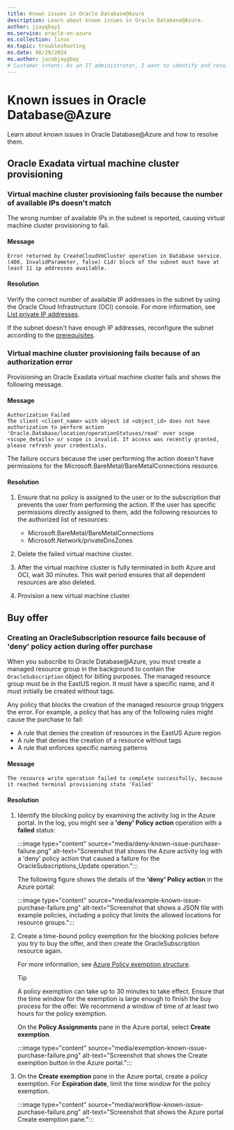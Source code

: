 ```yaml
---
title: Known issues in Oracle Database@Azure
description: Learn about known issues in Oracle Database@Azure.
author: jjaygbay1
ms.service: oracle-on-azure
ms.collection: linux
ms.topic: troubleshooting
ms.date: 08/29/2024
ms.author: jacobjaygbay
# Customer intent: As an IT administrator, I want to identify and resolve known issues in Oracle Database provisioning on Azure, so that I can ensure efficient setup and management of database resources without encountering errors.
---
```


# Known issues in Oracle Database@Azure

Learn about known issues in Oracle Database@Azure and how to resolve them.

## Oracle Exadata virtual machine cluster provisioning

### Virtual machine cluster provisioning fails because the number of available IPs doesn't match

The wrong number of available IPs in the subnet is reported, causing virtual machine cluster provisioning to fail.

#### Message

```output
Error returned by CreateCloudVmCluster operation in Database service.(400, InvalidParameter, false) Cidr block of the subnet must have at least 11 ip addresses available.
```

#### Resolution

Verify the correct number of available IP addresses in the subnet by using the Oracle Cloud Infrastructure (OCI) console. For more information, see [List private IP addresses](https://docs.oracle.com/iaas/Content/Network/Tasks/private-ip-address-list.htm).

If the subnet doesn't have enough IP addresses, reconfigure the subnet according to the [prerequisites](oracle-database-plan-ip.md).

### Virtual machine cluster provisioning fails because of an authorization error

Provisioning an Oracle Exadata virtual machine cluster fails and shows the following message.

#### Message

```output
Authorization Failed
The client <client_name> with object id <object_id> does not have authorization to perform action 'Oracle.Database/location/operationStatuses/read' over scope <scope_details> or scope is invalid. If access was recently granted, please refresh your credentials.
```

The failure occurs because the user performing the action doesn't have permissions for the Microsoft.BareMetal/BareMetalConnections resource.

#### Resolution

1. Ensure that no policy is assigned to the user or to the subscription that prevents the user from performing the action. If the user has specific permissions directly assigned to them, add the following resources to the authorized list of resources:

   - Microsoft.BareMetal/BareMetalConnections
   - Microsoft.Network/privateDnsZones

1. Delete the failed virtual machine cluster.
1. After the virtual machine cluster is fully terminated in both Azure and OCI, wait 30 minutes. This wait period ensures that all dependent resources are also deleted.
1. Provision a new virtual machine cluster.

## Buy offer

### Creating an OracleSubscription resource fails because of 'deny' policy action during offer purchase

When you subscribe to Oracle Database@Azure, you must create a managed resource group in the background to contain the `OracleSubscription` object for billing purposes. The managed resource group must be in the EastUS region. It must have a specific name, and it must initially be created without tags.

Any policy that blocks the creation of the managed resource group triggers the error. For example, a policy that has any of the following rules might cause the purchase to fail:

- A rule that denies the creation of resources in the EastUS Azure region
- A rule that denies the creation of a resource without tags
- A rule that enforces specific naming patterns

#### Message

```output
The resource write operation failed to complete successfully, because it reached terminal provisioning state 'Failed'
```

#### Resolution

1. Identify the blocking policy by examining the activity log in the Azure portal. In the log, you might see a **'deny' Policy action** operation with a **failed** status:

    :::image type="content" source="media/deny-known-issue-purchase-failure.png" alt-text="Screenshot that shows the Azure activity log with a 'deny' policy action that caused a failure for the OracleSubscriptions_Update operation.":::

    The following figure shows the details of the **'deny' Policy action** in the Azure portal:

    :::image type="content" source="media/example-known-issue-purchase-failure.png" alt-text="Screenshot that shows a JSON file with example policies, including a policy that limits the allowed locations for resource groups.":::

1. Create a time-bound policy exemption for the blocking policies before you try to buy the offer, and then create the OracleSubscription resource again.

   For more information, see [Azure Policy exemption structure](/azure/governance/policy/concepts/exemption-structure).

   > [!TIP]
   > A policy exemption can take up to 30 minutes to take effect. Ensure that the time window for the exemption is large enough to finish the buy process for the offer. We recommend a window of time of at least two hours for the policy exemption.

   On the **Policy Assignments** pane in the Azure portal, select **Create exemption**.

   :::image type="content" source="media/exemption-known-issue-purchase-failure.png" alt-text="Screenshot that shows the Create exemption button in the Azure portal.":::

1. On the **Create exemption** pane in the Azure portal, create a policy exemption. For **Expiration date**, limit the time window for the policy exemption.

    :::image type="content" source="media/workflow-known-issue-purchase-failure.png" alt-text="Screenshot that shows the Azure portal Create exemption pane.":::
